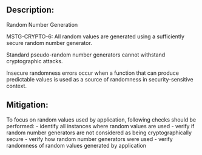 ## Description:

Random Number Generation

MSTG-CRYPTO-6: All random values are generated using a sufficiently secure random number generator.

Standard pseudo-random number generators cannot withstand cryptographic attacks.

Insecure randomness errors occur when a function that can produce predictable values is used as a source of randomness in security-sensitive context.


## Mitigation:

To focus on random values used by application, following checks should be performed:
	- identify all instances where random values are used
	- verify if random number generators are not considered as being cryptographically secure
	- verify how random number generators were used
	- verify randomness of random values generated by application